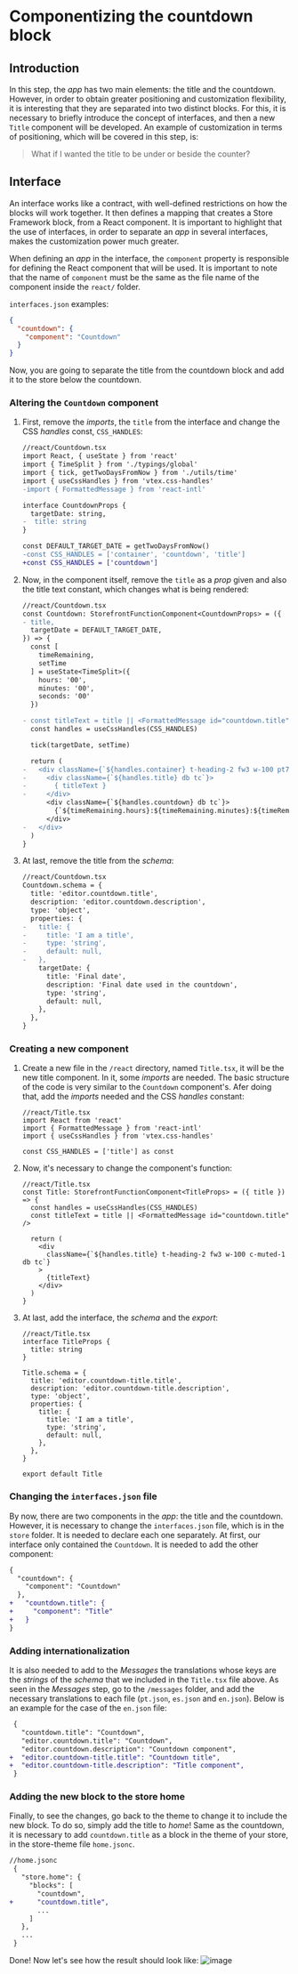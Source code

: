 # Componentizing the countdown block

## Introduction

In this step, the _app_ has two main elements: the title and the countdown. However, in order to obtain greater positioning and customization flexibility, it is interesting that they are separated into two distinct blocks. For this, it is necessary to briefly introduce the concept of interfaces, and then a new `Title` component will be developed. An example of customization in terms of positioning, which will be covered in this step, is:

> What if I wanted the title to be under or beside the counter?

## Interface

An interface works like a contract, with well-defined restrictions on how the blocks will work together. It then defines a mapping that creates a Store Framework block, from a React component. It is important to highlight that the use of interfaces, in order to separate an _app_ in several interfaces, makes the customization power much greater.

When defining an _app_ in the interface, the `component` property is responsible for defining the React component that will be used. It is important to note that the name of `component` must be the same as the file name of the component inside the `react/` folder.

`interfaces.json` examples:

```json
{
  "countdown": {
    "component": "Countdown"
  }
}
```

Now, you are going to separate the title from the countdown block and add it to the store below the countdown.

### Altering the `Countdown` component

1. First, remove the _imports_, the `title` from the interface and change the CSS _handles_ const, `CSS_HANDLES`:

   ```diff
   //react/Countdown.tsx
   import React, { useState } from 'react'
   import { TimeSplit } from './typings/global'
   import { tick, getTwoDaysFromNow } from './utils/time'
   import { useCssHandles } from 'vtex.css-handles'
   -import { FormattedMessage } from 'react-intl'

   interface CountdownProps {
     targetDate: string,
   -  title: string
   }

   const DEFAULT_TARGET_DATE = getTwoDaysFromNow()
   -const CSS_HANDLES = ['container', 'countdown', 'title']
   +const CSS_HANDLES = ['countdown']
   ```

2. Now, in the component itself, remove the `title` as a _prop_ given and also the title text constant, which changes what is being rendered:

   ```diff
   //react/Countdown.tsx
   const Countdown: StorefrontFunctionComponent<CountdownProps> = ({
   - title,
     targetDate = DEFAULT_TARGET_DATE,
   }) => {
     const [
       timeRemaining,
       setTime
     ] = useState<TimeSplit>({
       hours: '00',
       minutes: '00',
       seconds: '00'
     })

   - const titleText = title || <FormattedMessage id="countdown.title" />
     const handles = useCssHandles(CSS_HANDLES)

     tick(targetDate, setTime)

     return (
   -   <div className={`${handles.container} t-heading-2 fw3 w-100 pt7 pb6 c-muted-1 db tc`}>
   -     <div className={`${handles.title} db tc`}>
   -       { titleText }
   -     </div>
         <div className={`${handles.countdown} db tc`}>
           {`${timeRemaining.hours}:${timeRemaining.minutes}:${timeRemaining.seconds}`}
         </div>
   -   </div>
     )
   }
   ```

3. At last, remove the title from the _schema_:

   ```diff
   //react/Countdown.tsx
   Countdown.schema = {
     title: 'editor.countdown.title',
     description: 'editor.countdown.description',
     type: 'object',
     properties: {
   -   title: {
   -     title: 'I am a title',
   -     type: 'string',
   -     default: null,
   -   },
       targetDate: {
         title: 'Final date',
         description: 'Final date used in the countdown',
         type: 'string',
         default: null,
       },
     },
   }
   ```

### Creating a new component

1. Create a new file in the `/react` directory, named `Title.tsx`, it will be the new title component. In it, some _imports_ are needed. The basic structure of the code is very similar to the `Countdown` component's. Afer doing that, add the _imports_ needed and the CSS _handles_ constant:

   ```tsx
   //react/Title.tsx
   import React from 'react'
   import { FormattedMessage } from 'react-intl'
   import { useCssHandles } from 'vtex.css-handles'

   const CSS_HANDLES = ['title'] as const
   ```

2. Now, it's necessary to change the component's function:

   ```tsx
   //react/Title.tsx
   const Title: StorefrontFunctionComponent<TitleProps> = ({ title }) => {
     const handles = useCssHandles(CSS_HANDLES)
     const titleText = title || <FormattedMessage id="countdown.title" />

     return (
       <div
         className={`${handles.title} t-heading-2 fw3 w-100 c-muted-1 db tc`}
       >
         {titleText}
       </div>
     )
   }
   ```

3. At last, add the interface, the _schema_ and the _export_:

   ```tsx
   //react/Title.tsx
   interface TitleProps {
     title: string
   }

   Title.schema = {
     title: 'editor.countdown-title.title',
     description: 'editor.countdown-title.description',
     type: 'object',
     properties: {
       title: {
         title: 'I am a title',
         type: 'string',
         default: null,
       },
     },
   }

   export default Title
   ```

### Changing the `interfaces.json` file

By now, there are two components in the _app_: the title and the countdown. However, it is necessary to change the `interfaces.json` file, which is in the `store` folder. It is needed to declare each one separately. At first, our interface only contained the `Countdown`. It is needed to add the other component:

```diff
{
  "countdown": {
    "component": "Countdown"
  },
+   "countdown.title": {
+     "component": "Title"
+   }
}
```

### Adding internationalization

It is also needed to add to the _Messages_ the translations whose keys are the _strings_ of the _schema_ that we included in the `Title.tsx` file above. As seen in the _Messages_ step, go to the `/messages` folder, and add the necessary translations to each file (`pt.json`, `es.json` and `en.json`). Below is an example for the case of the `en.json` file:

```diff
 {
   "countdown.title": "Countdown",
   "editor.countdown.title": "Countdown",
   "editor.countdown.description": "Countdown component",
+  "editor.countdown-title.title": "Countdown title",
+  "editor.countdown-title.description": "Title component",
 }
```

### Adding the new block to the store home

Finally, to see the changes, go back to the theme to change it to include the new block. To do so, simply add the title to _home_! Same as the countdown, it is necessary to add `countdown.title` as a block in the theme of your store, in the store-theme file `home.jsonc`.

```diff
//home.jsonc
 {
   "store.home": {
     "blocks": [
       "countdown",
+      "countdown.title",
       ...
     ]
   },
   ...
 }
```

Done! Now let's see how the result should look like:
![image](https://user-images.githubusercontent.com/19495917/80533839-a2dfa980-8974-11ea-80bb-2628bc10d8cc.png)
